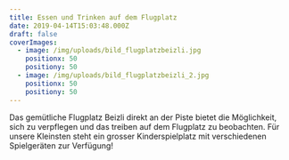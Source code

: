 ```yaml
---
title: Essen und Trinken auf dem Flugplatz
date: 2019-04-14T15:03:48.000Z
draft: false
coverImages:
  - image: /img/uploads/bild_flugplatzbeizli.jpg
    positionx: 50
    positiony: 50
  - image: /img/uploads/bild_flugplatzbeizli_2.jpg
    positionx: 50
    positiony: 50
---
```

Das gemütliche Flugplatz Beizli direkt an der Piste bietet die Möglichkeit, sich zu verpflegen und das treiben auf dem Flugplatz zu beobachten. Für unsere Kleinsten steht ein grosser Kinderspielplatz mit verschiedenen Spielgeräten zur Verfügung!

<!-- ### _**<font color="red">Beizli ab dem 07.10.2024 aufgrund Pächterwechsel geschlossen.</font>**_ -->

